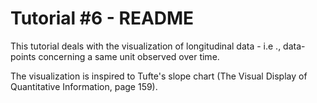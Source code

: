 Tutorial #6 - README
====================

This tutorial deals with the visualization of longitudinal data - i.e
., data-points concerning a same unit observed over time.

The visualization is inspired to Tufte's slope chart (The Visual Display of 
Quantitative Information, page 159).
 